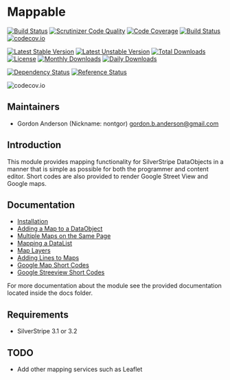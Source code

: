 # Mappable
[![Build Status](https://travis-ci.org/gordonbanderson/Mappable.svg?branch=3.1)](https://travis-ci.org/gordonbanderson/Mappable)
[![Scrutinizer Code Quality](https://scrutinizer-ci.com/g/gordonbanderson/Mappable/badges/quality-score.png?b=3.1)](https://scrutinizer-ci.com/g/gordonbanderson/Mappable/?branch=3.1)
[![Code Coverage](https://scrutinizer-ci.com/g/gordonbanderson/Mappable/badges/coverage.png?b=3.1)](https://scrutinizer-ci.com/g/gordonbanderson/Mappable/?branch=3.1)
[![Build Status](https://scrutinizer-ci.com/g/gordonbanderson/Mappable/badges/build.png?b=3.1)](https://scrutinizer-ci.com/g/gordonbanderson/Mappable/build-status/3.1)
[![codecov.io](https://codecov.io/github/gordonbanderson/Mappable/coverage.svg?branch=3.1)](https://codecov.io/github/gordonbanderson/Mappable?branch=3.1)

[![Latest Stable Version](https://poser.pugx.org/weboftalent/mappable/version)](https://packagist.org/packages/weboftalent/mappable)
[![Latest Unstable Version](https://poser.pugx.org/weboftalent/mappable/v/unstable)](//packagist.org/packages/weboftalent/mappable)
[![Total Downloads](https://poser.pugx.org/weboftalent/mappable/downloads)](https://packagist.org/packages/weboftalent/mappable)
[![License](https://poser.pugx.org/weboftalent/mappable/license)](https://packagist.org/packages/weboftalent/mappable)
[![Monthly Downloads](https://poser.pugx.org/weboftalent/mappable/d/monthly)](https://packagist.org/packages/weboftalent/mappable)
[![Daily Downloads](https://poser.pugx.org/weboftalent/mappable/d/daily)](https://packagist.org/packages/weboftalent/mappable)

[![Dependency Status](https://www.versioneye.com/php/weboftalent:mappable/badge.svg)](https://www.versioneye.com/php/weboftalent:mappable)
[![Reference Status](https://www.versioneye.com/php/weboftalent:mappable/reference_badge.svg?style=flat)](https://www.versioneye.com/php/weboftalent:mappable/references)

![codecov.io](https://codecov.io/github/gordonbanderson/Mappable/branch.svg?branch=3.1)

## Maintainers

* Gordon Anderson (Nickname: nontgor)
	<gordon.b.anderson@gmail.com>

## Introduction

This module provides mapping functionality for SilverStripe DataObjects in a
manner that is simple as possible for both the programmer and content editor.
Short codes are also provided to render Google Street View and Google maps.
 
## Documentation
* [Installation](./docs/en/Installation.md)
* [Adding a Map to a DataObject](./docs/en/AddingMapToADataObject.md)
* [Multiple Maps on the Same Page](./docs/en/MultipleMapsSamePage.md)
* [Mapping a DataList](./docs/en/MappingDataList.md)
* [Map Layers](./docs/en/MapLayers.md)
* [Adding Lines to Maps](./docs/en/AddingLinesToMaps.md)
* [Google Map Short Codes](./docs/en/GoogleMapShortCodes.md)
* [Google Streeview Short Codes](./docs/en/GoogleStreetViewShortCodes.md)

For more documentation about the module see the provided documentation located
inside the docs folder.

## Requirements
* SilverStripe 3.1 or 3.2

## TODO
* Add other mapping services such as Leaflet
